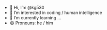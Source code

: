 - 👋 Hi, I’m @kg530
- 👀 I’m interested in coding / human intelligence
- 🌱 I’m currently learning ...
- 😄 Pronouns: he / him


<!---
kg530/kg530 is a ✨ special ✨ repository because its `README.md` (this file) appears on your GitHub profile.
You can click the Preview link to take a look at your changes.
--->
